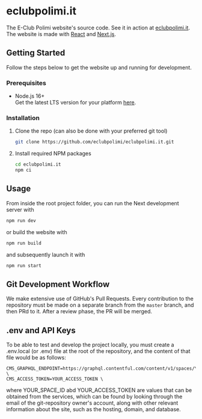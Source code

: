 # eclubpolimi.it

The E-Club Polimi website's source code. See it in action at [eclubpolimi.it](https://www.eclubpolimi.it/).
The website is made with [React](https://reactjs.org/) and [Next.js](https://nextjs.org/).

## Getting Started

Follow the steps below to get the website up and running for development.

### Prerequisites

- Node.js 16+  
  Get the latest LTS version for your platform [here](https://nodejs.org/it/download/).

### Installation

1. Clone the repo (can also be done with your preferred git tool)
   ```sh
   git clone https://github.com/eclubpolimi/eclubpolimi.it.git
   ```
2. Install required NPM packages
   ```sh
   cd eclubpolimi.it
   npm ci
   ```

## Usage

From inside the root project folder, you can run the Next development server with

```sh
npm run dev
```

or build the website with

```sh
npm run build
```

and subsequently launch it with

```sh
npm run start
```

## Git Development Workflow

We make extensive use of GitHub's Pull Requests. Every contribution to the repository must be made on a separate branch
from the `master` branch, and then PRd to it. After a review phase, the PR will be merged.


## .env and API Keys
To be able to test and develop the project locally, you must create a .env.local (or .env) file at the root of the repository, and the content of that file would be as follows:

```
CMS_GRAPHQL_ENDPOINT=https://graphql.contentful.com/content/v1/spaces/YOUR_SPACE_ID \
CMS_ACCESS_TOKEN=YOUR_ACCESS_TOKEN \
```

where YOUR_SPACE_ID abd YOUR_ACCESS_TOKEN are values that can be obtained from the services, which can be found by looking through the email of the git-repository owner's account, along with other relevant information about the site, such as the hosting, domain, and database.
